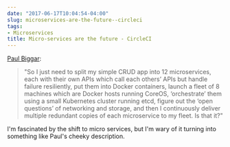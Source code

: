 ```yaml
---
date: "2017-06-17T10:04:54-04:00"
slug: microservices-are-the-future--circleci
tags:
- Microservices
title: Micro-services are the future - CircleCI
---
```


[Paul Biggar](https://medium.com/circleci/its-the-future-90d0e5361b44):

> "So I just need to split my simple CRUD app into 12 microservices, each with
> their own APIs which call each others’ APIs but handle failure resiliently,
> put them into Docker containers, launch a fleet of 8 machines which are Docker
> hosts running CoreOS, ‘orchestrate’ them using a small Kubernetes cluster
> running etcd, figure out the ‘open questions’ of networking and storage, and
> then I continuously deliver multiple redundant copies of each microservice to
> my fleet. Is that it?"

I'm fascinated by the shift to micro services, but I'm wary of it turning into
something like Paul's cheeky description.
